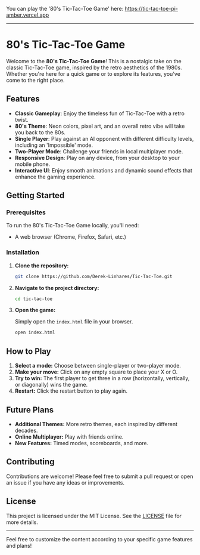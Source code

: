 You can play the '80's Tic-Tac-Toe Game' here: https://tic-tac-toe-pi-amber.vercel.app

---

# 80's Tic-Tac-Toe Game

Welcome to the **80's Tic-Tac-Toe Game**! This is a nostalgic take on the classic Tic-Tac-Toe game, inspired by the retro aesthetics of the 1980s. Whether you're here for a quick game or to explore its features, you've come to the right place.

## Features

- **Classic Gameplay**: Enjoy the timeless fun of Tic-Tac-Toe with a retro twist.
- **80's Theme**: Neon colors, pixel art, and an overall retro vibe will take you back to the 80s.
- **Single Player**: Play against an AI opponent with different difficulty levels, including an 'Impossible' mode.
- **Two-Player Mode**: Challenge your friends in local multiplayer mode.
- **Responsive Design**: Play on any device, from your desktop to your mobile phone.
- **Interactive UI**: Enjoy smooth animations and dynamic sound effects that enhance the gaming experience.

## Getting Started

### Prerequisites

To run the 80's Tic-Tac-Toe Game locally, you'll need:

- A web browser (Chrome, Firefox, Safari, etc.)

### Installation

1. **Clone the repository:**

   ```bash
   git clone https://github.com/Derek-Linhares/Tic-Tac-Toe.git
   ```

2. **Navigate to the project directory:**

   ```bash
   cd tic-tac-toe
   ```

3. **Open the game:**

   Simply open the `index.html` file in your browser.

   ```bash
   open index.html
   ```

## How to Play

1. **Select a mode:** Choose between single-player or two-player mode.
2. **Make your move:** Click on any empty square to place your X or O.
3. **Try to win:** The first player to get three in a row (horizontally, vertically, or diagonally) wins the game.
4. **Restart:** Click the restart button to play again.

## Future Plans

- **Additional Themes:** More retro themes, each inspired by different decades.
- **Online Multiplayer:** Play with friends online.
- **New Features:** Timed modes, scoreboards, and more.

## Contributing

Contributions are welcome! Please feel free to submit a pull request or open an issue if you have any ideas or improvements.

## License

This project is licensed under the MIT License. See the [LICENSE](LICENSE) file for more details.

---

Feel free to customize the content according to your specific game features and plans!
